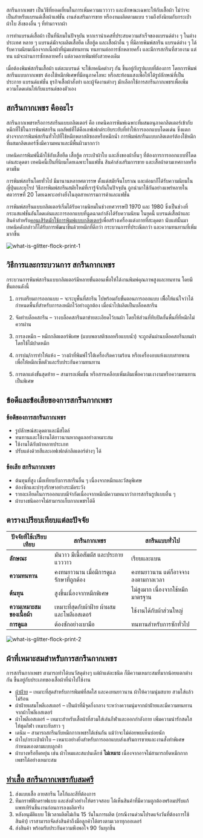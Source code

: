 สกรีนกากเพชร เป็นวิธีที่ยอดเยี่ยมในการเพิ่มความแวววาว และลักษณะเฉพาะให้กับเสื้อผ้า ไม่ว่าจะเป็นสำหรับแบรนด์เสื้อผ้าแฟชั่น งานส่งเสริมการขาย หรืองานผลิตตามแบบ รวมถึงยังนิยมกับกระเป๋าผ้าใบ สิ่งของอื่น ๆ ที่ทำมาจากผ้า

การทำแบรนด์เสื้อผ้า เป็นที่นิยมในปัจจุบัน หากเรานำเคสที่ประสบความสำเร็จของแบรนด์ต่าง ๆ ในต่างประเทศ หลาย ๆ แบรนด์มักจะผลิตเสื้อยืด เสื้อฮู้ด และเสื้อผ้าอื่น ๆ ที่มีลายพิมพ์สกรีน แบรนด์ต่าง ๆ ได้รับความนิยมเนื่องจากเนื้อผ้าที่นุ่มแต่ทนทาน ทนทานต่อการซักหลายครั้ง และมีการสกรีนที่สวยงาม แต่ทน แม้จะผ่านการซักหลายครั้ง แต่ลวดลายพิมพ์ยังสวยคงเดิม

เมื่อต้องพิมพ์สกรีนเสื้อผ้า แต่ละแบรนด์ จะใช้เทคนิคต่างๆ กัน ขึ้นอยู่กับรูปแบบที่ต้องการ โดยการพิมพ์สกรีนแบบกากเพชร ต้องใช้หมึกพิเศษที่มีอนุภาคโลหะ หรือสะท้อนแสงเพื่อให้ได้รูปลักษณ์ที่เป็นประกาย แบรนด์แฟชั่น ธุรกิจเสื้อผ้าสั่งทำ และผู้จัดงานต่างๆ มักเลือกใช้การสกรีนกากเพชรเพื่อเพิ่มความโดดเด่นให้กับแบรนด์ของตัวเอง

## สกรีนกากเพชร คืออะไร

สกรีนกากเพชรหรือการสกรีนแบบกลิตเตอร์ คือ เทคนิคการพิมพ์เฉพาะที่ผสมอนุภาคกลิตเตอร์เข้ากับหมึกที่ใช้ในการพิมพ์สกรีน ผลลัพธ์ที่ได้คือเอฟเฟกต์ระยิบระยับที่ทำให้การออกแบบโดดเด่น ซึ่งแตกต่างจากการพิมพ์สกรีนทั่วไปที่ใช้หมึกพลาสติซอลหรือหมึกน้ำ การพิมพ์สกรีนแบบกลิตเตอร์ต้องใช้หมึกที่ผสมกลิตเตอร์ซึ่งมีความหนาและมีพื้นผิวมากกว่า

เทคนิคการพิมพ์นี้มักใช้กับเสื้อยืด เสื้อฮู้ด กระเป๋าผ้าใบ และสิ่งของผ้าอื่นๆ ที่ต้องการการออกแบบที่โดดเด่นสะดุดตา เทคนิคนี้เป็นที่นิยมโดยเฉพาะในแฟชั่น สินค้าส่งเสริมการขาย และเสื้อผ้าตามเทศกาลหรือตามธีม

การพิมพ์สกรีนโดยทั่วไป มีมานานหลายศตวรรษ ตั้งแต่สมัยจีนโบราณ และต่อมาก็ได้รับความนิยมในญี่ปุ่นและยุโรป วิธีการพิมพ์สกรีนสมัยใหม่ที่เรารู้จักกันในปัจจุบัน ถูกนำมาใช้กันอย่างแพร่หลายในศตวรรษที่ 20 โดยเฉพาะอย่างยิ่งในอุตสาหกรรมการค้าและแฟชั่น

การพิมพ์สกรีนแบบกลิตเตอร์เริ่มได้รับความนิยมในช่วงทศวรรษปี 1970 และ 1980 ซึ่งเป็นช่วงที่กระแสแฟชั่นอันโดดเด่นและการออกแบบที่ฉูดฉาดกำลังได้รับความนิยม ในยุคนี้ แบรนด์เสื้อผ้าและสินค้าสำหรับ[คอนเสิร์ตมักใช้การพิมพ์แบบกลิตเตอร์](https://www.creativethailand.org/article-read?article_id=34256)เพื่อสร้างเครื่องแต่งกายที่สะดุดตา นับแต่นั้นมา เทคนิคดังกล่าวก็ได้รับการพัฒนาขึ้นด้วยหมึกที่ดีกว่า กระบวนการที่ประณีตกว่า และความทนทานที่เพิ่มมากขึ้น

![what-is-glitter-flock-print-1](/blog/what-is-glitter-flock-print-1.png)

## วิธีการและกระบวนการ สกรีนกากเพชร

กระบวนการพิมพ์สกรีนแบบกลิตเตอร์มีหลายขั้นตอนเพื่อให้ได้งานพิมพ์คุณภาพสูงและทนทาน โดยมีขั้นตอนดังนี้

1. การเตรียมการออกแบบ – จะระบุพื้นที่สกรีน ไปพร้อมกับขั้นตอนการออกแบบ เพืื่อให้แน่ใจว่าได้กำหนดพื้นที่สำหรับการลงหมึกไว้อย่างถูกต้อง เมื่อนำไปผลิตเป็นบล็อคสกรีน

2. จัดทำบล็อคสกรีน – วางบล็อคสกรีนตาข่ายละเอียดไว้บนผ้า โดยให้ส่วนที่ทึบปิดกั้นพื้นที่ที่หมึกไม่ควรผ่าน

3. การลงหมึก – หมึกกลิตเตอร์พิเศษ (แบบพลาสติซอลหรือแบบน้ำ) จะถูกดันผ่านบล็อคสกรีนบนผ้าโดยใช้ไม้ปาดหมึก

4. การบ่ม/การทำให้แห้ง – วางผ้าที่พิมพ์ไว้ใต้เครื่องรีดความร้อน หรือเครื่องอบแห้งแบบสายพาน เพื่อให้หมึกเซ็ตตัวและรับประกันความทนทาน

5. การตกแต่งขั้นสุดท้าย – สามารถเพิ่มชั้น หรือสารเคลือบเพิ่มเติมเพื่อความเงางามหรือความทนทานเป็นพิเศษ

## ข้อดีและข้อเสียของการสกรีนกากเพชร

### ข้อดีของการสกรีนกากเพชร

- รูปลักษณ์สะดุดตาและมีสไตล์
- ทนทานและใช้งานได้ยาวนานหากดูแลอย่างเหมาะสม
- ใช้งานได้กับผ้าหลายประเภท
- ปรับแต่งด้วยสีและเอฟเฟกต์กลิตเตอร์ต่างๆ ได้

### ข้อเสีย สกรีนกากเพชร

- ต้นทุนที่สูง เมื่อเทียบกับการสกรีนอื่น ๆ เนื่องจากหมึกและวัสดุพิเศษ
- ต้องซักและบำรุงรักษาอย่างระมัดระวัง
- รายละเอียดในการออกแบบมีจำกัดเนื่องจากหมึกมีความหนากว่าการสกรีนรูปแบบอื่น ๆ
- ผ้าบางชนิดอาจไม่สามารถเก็บกากเพชรได้ดี

## ตารางเปรียบเทียบแต่ละปัจจัย

| **ปัจจัยที่ใช้เปรียบเทียบ** | **สกรีนกากเพชร**                             | **สกรีนแบบทั่วไป**                 |
| --------------------------- | -------------------------------------------- | ---------------------------------- |
| **ลักษณะ**                      | มันวาว มีเนื้อสัมผัส และประกายแวววาว         | เรียบและแบน                        |
| **ความทนทาน**                   | คงทนยาวนาน เมื่อมีการดูแลรักษาที่ถูกต้อง     | คงทนยาวนาน แต่ก็อาจจางลงตามกาลเวลา |
| **ต้นทุน**                      | สูงขึ้นเนื่องจากหมึกพิเศษ                    | ไม่สูงมาก เนื่องจากใช้หมึกมาตรฐาน  |
| **ความเหมาะสมของเนื้อผ้า**      | เหมาะที่สุดกับผ้าฝ้าย ผ้าผสม และโพลีเอสเตอร์ | ใช้งานได้กับผ้าส่วนใหญ่            |
| **การดูแล**                     | ต้องซักอย่างเบามือ                           | ทนทานสำหรับการซักทั่วไป            |

![what-is-glitter-flock-print-2](/blog/what-is-glitter-flock-print-2.png)

## ผ้าที่เหมาะสมสำหรับการสกรีนกากเพชร

การสกรีนกากเพชร สามารถทำได้บนวัสดุต่างๆ แต่ผ้าแต่ละชนิด ก็มีความเหมาะสมที่มากน้อยแตกต่างกัน ขึ้นอยู่กับประเภทของเสื้อผ้าที่นำไปใช้งาน

- [ผ้าฝ้าย](what-is-cotton) – เหมาะที่สุดสำหรับการพิมพ์ที่สดใส และคงทนยาวนาน ผ้าให้ความนุ่มสบาย สวมใส่แล้วไม่ร้อน
- ผ้าฝ้ายผสมโพลีเอสเตอร์ – เป็นผ้าที่มีจุดกึ่งกลาง ระหว่างความนุ่มจากผ้าฝ้ายและมีความทนทานจากผ้าโพลีเอสเตอร์ 
- ผ้าโพลีเอสเตอร์ – เหมาะสำหรับเสื้อผ้าที่สวมใส่เล่นกีฬาและออกกำลังกาย เพิ่มความน่ารักสดใสให้ชุดกีฬา เหมาะกับสาว ๆ 
- เดนิม – สามารถสกรีนกับหมึกกากเพชรได้เช่นกัน แม้ว่าจะไม่ค่อยพบเห็นบ่อยนัก
- ผ้าใบ/กระเป๋าผ้าใบ – เหมาะอย่างยิ่งสำหรับการออกแบบส่งเสริมการขายและงานสั่งทำพิเศษ กำหนดเองตามแบบลูกค้า
- ผ้าบางหรือยืดหยุ่น เช่น ผ้าไหมและสแปนเด็กซ์ **ไม่เหมาะ** เนื่องจากอาจไม่สามารถยึดหมึกกากเพชรได้อย่างเหมาะสม

## [ทำเสื้อ สกรีนกากเพชรกับสมศรี](how-to-order)

1. ส่งแบบเสื้อ ลายสกรีน โลโก้และสีที่ต้องการ
2. ทีมกราฟฟิกดราฟแบบ และส่งตัวอย่างให้ตรวจสอบ ได้เห็นสินค้าที่มีความถูกต้องพร้อมปรับแก้แพทเทิร์นชิ้นงานก่อนการลงผลิตจริง
3. หลังอนุมัติแบบ ใช้เวลาผลิตไม่เกิน 15 วันในการผลิต (กรณีงานด่วนโปรดแจ้งวันที่ต้องการใช้สินค้า) เราสามารถจัดส่งสินค้าถึงมือลูกค้าได้ตรงตามเวลาทุกออเดอร์
4. ส่งสินค้า พร้อมรับประกันความพึงพอใจ 90 วันทุกชิ้น